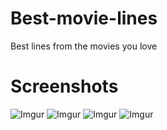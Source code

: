 # Best-movie-lines
Best lines from the movies you love


Screenshots
===========

![Imgur](https://i.imgur.com/hCexVeh.png)
![Imgur](https://i.imgur.com/6s4unXR.png)
![Imgur](https://i.imgur.com/Yfyd9WO.png)
![Imgur](https://i.imgur.com/p8XiW74.png)
